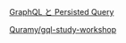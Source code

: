 [GraphQL と Persisted Query](https://qiita.com/Quramy/items/b3943a0c27f3ade2c57d)

[Quramy/gql-study-workshop](https://github.com/Quramy/gql-study-workshop/blob/main/)
